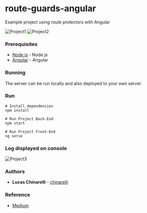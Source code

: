# route-guards-angular
Example project using route protectors with Angular

![Project1](https://i.imgur.com/q7fybSD.png)
![Project2](https://i.imgur.com/WJy5cJj.png)

### Prerequisites
* [Node.js](https://nodejs.org/en/) - Node.js
* [Angular](https://angular.io/) - Angular

### Running
The server can be run locally and also deployed to your own server.

### Run
````
# Install dependencies
npm install

# Run Project Back-End
npm start

# Run Project Front-End
ng serve
````

### Log displayed on console
![Project3](https://i.imgur.com/DMdPcgG.png)

### Authors
* **Lucas Chinarelli** - [chinarelli](https://github.com/Chinarelli)

### Reference
* [Medium](https://medium.com/@ryanchenkie_40935/angular-authentication-using-route-guards-bf7a4ca13ae3)
